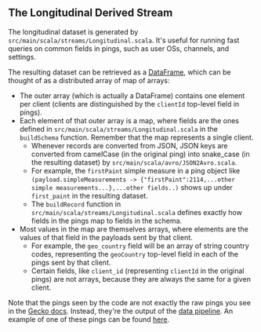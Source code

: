 The Longitudinal Derived Stream
-------------------------------

The longitudinal dataset is generated by `src/main/scala/streams/Longitudinal.scala`. It's useful for running fast queries on common fields in pings, such as user OSs, channels, and settings.

The resulting dataset can be retrieved as a [DataFrame](https://spark.apache.org/docs/1.6.0/api/java/org/apache/spark/sql/DataFrame.html), which can be thought of as a distributed array of map of arrays:

* The outer array (which is actually a DataFrame) contains one element per client (clients are distinguished by the `clientId` top-level field in pings).
* Each element of that outer array is a map, where fields are the ones defined in `src/main/scala/streams/Longitudinal.scala` in the `buildSchema` function. Remember that the map represents a single client.
  * Whenever records are converted from JSON, JSON keys are converted from camelCase (in the original ping) into snake_case (in the resulting dataset) by `src/main/scala/avro/JSON2Avro.scala`.
  * For example, the `firstPaint` simple measure in a ping object like `(payload.simpleMeasurements -> {"firstPaint":2114,...other simple measurements...},...other fields..)` shows up under `first_paint` in the resulting dataset.
  * The `buildRecord` function in `src/main/scala/streams/Longitudinal.scala` defines exactly how fields in the pings map to fields in the schema.
* Most values in the map are themselves arrays, where elements are the values of that field in the payloads sent by that client.
  * For example, the `geo_country` field will be an array of string country codes, representing the `geoCountry` top-level field in each of the pings sent by that client.
  * Certain fields, like `client_id` (representing `clientId` in the original pings) are not arrays, because they are always the same for a given client.

Note that the pings seen by the code are not exactly the raw pings you see in the [Gecko docs](http://gecko.readthedocs.org/en/latest/toolkit/components/telemetry/telemetry/pings.html). Instead, they're the output of the [data pipeline](https://github.com/mozilla-services/data-pipeline). An example of one of these pings can be found [here](https://gist.github.com/Uberi/686fb2b475ed5924c40b).
